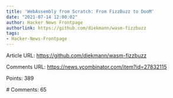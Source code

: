 ```yaml
---
title: 'WebAssembly from Scratch: From FizzBuzz to DooM'
date: "2021-07-14 12:00:02"
author: Hacker News Frontpage
authorlink: https://github.com/diekmann/wasm-fizzbuzz
tags:
- Hacker-News-Frontpage
---
```


<p>Article URL: <a href="https://github.com/diekmann/wasm-fizzbuzz">https://github.com/diekmann/wasm-fizzbuzz</a></p>
<p>Comments URL: <a href="https://news.ycombinator.com/item?id=27832115">https://news.ycombinator.com/item?id=27832115</a></p>
<p>Points: 389</p>
<p># Comments: 65</p>
